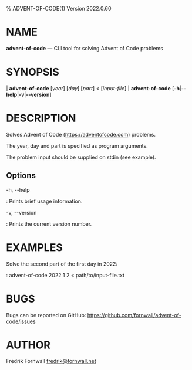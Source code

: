 % ADVENT-OF-CODE(1) Version 2022.0.60

NAME
====

**advent-of-code** — CLI tool for solving Advent of Code problems

SYNOPSIS
========

| **advent-of-code** \[_year_] \[_day_] \[_part_] < \[_input-file_]
| **advent-of-code** \[**-h**|**\--help**|**-v**|**\--version**]

DESCRIPTION
===========

Solves Advent of Code (https://adventofcode.com) problems.

The year, day and part is specified as program arguments.

The problem input should be supplied on stdin (see example).

Options
-------

-h, \--help

:   Prints brief usage information.

-v, \--version

:   Prints the current version number.

EXAMPLES
========

Solve the second part of the first day in 2022:

:   advent-of-code 2022 1 2 < path/to/input-file.txt

BUGS
====

Bugs can be reported on GitHub: https://github.com/fornwall/advent-of-code/issues

AUTHOR
======

Fredrik Fornwall <fredrik@fornwall.net>
